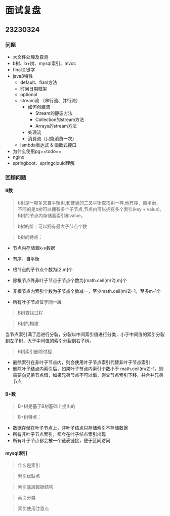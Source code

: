 # 面试复盘



## 23230324

### 问题

- 大文件处理及自测
- b树、b+树、mysql索引、mvcc
- final关键字
- java8特性
  - default、fianl方法
  - 时间日期框架
  - optional
  - stream流  （串行流、并行流）
    - 如何创建流
      - Stream的静态方法
      - Collection的stream方法
      - Arrays的stream方法
    - 处理流
    - 消费流（只能消费一次）
  - lambda表达式 & 函数式接口
- 为什么使用pg==todo==
- nginx
- springboot、springclould理解



### 回顾问题

#### B数

> b树是一颗多叉自平衡树,和普通的二叉平衡查找树一样,他有序、自平衡，不同的是b树可以拥有多个子节点,节点内可以拥有多个索引(key + value)。B树的节点内存储着索引和value。
>
> b树的阶：可以拥有最大子节点个数



> b树的特点：

- 节点内存储着k-v数据

- 有序、自平衡
- 根节点的子节点个数为[2,m]个
- 除根节点外非叶子节点子节点个数为[math.ceil(m/2),m]个
- 非根节点内索引个数为子节点个数减一，至少math.ceil(m/2)-1，至多m-1个
- 所有叶子节点位于同一层

> B树查找过程



> B树的构建

当节点索引满了后进行分裂，分裂以中间索引值进行分类，小于中间值的索引分裂到左子树，大于中间值的索引分裂到右子树。

> B树索引删除过程

- 删除索引在非叶子节点内，则会使用叶子节点索引代替非叶子节点索引
- 删除叶子结点内索引后，如果叶子节点内索引个数小于 math.ceil(m/2)-1，则需要向兄弟节点借，如果兄弟节点不可以借，则父节点索引下移，并合并兄弟节点

#### B+数

> B+树是基于B树基础上提出的

> B+树特点：

- 数据存储在叶子节点上，非叶子结点只存储索引不存储数据
- 所有非叶子节点索引，都会在叶子结点索引出现
- 所有叶子节点都会被一个链表链接，便于区间访问

#### mysql索引

> 什么是索引

> 索引优缺点

> 索引底层数据结构

> 索引分类

> 索引使用注意点